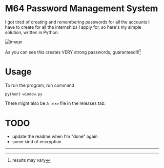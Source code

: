 # M64 Password Management System
I got tired of creating and remembering passwords for all the accounts I have to create for all the internships I apply for, so here's my simple solution, written in Python.

![image](https://user-images.githubusercontent.com/56841654/150452081-380dc2f0-d990-413d-982f-fd8a35f6a089.png)

As you can see this creates VERY strong passwords, guaranteed!!![^1]

# Usage
To run the program, run command 
```bash
python3 window.py
```
There might also be a `.exe` file in the releases tab. 

# TODO 
<ul>
<li>update the readme when I'm "done" again</li>
<li>some kind of encryption</li>
</ul>

---

[^1]: results may vary